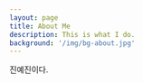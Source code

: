 ```yaml
---
layout: page
title: About Me
description: This is what I do.
background: '/img/bg-about.jpg'
---
```


진예진이다.